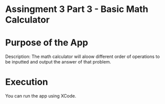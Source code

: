 # Assingment 3 Part 3 - Basic Math Calculator 

# Purpose of the App 

Description: The math calculator will aloow different order of operations 
to be inputted and output the answer of that problem.

# Execution
You can run the app using XCode. 
